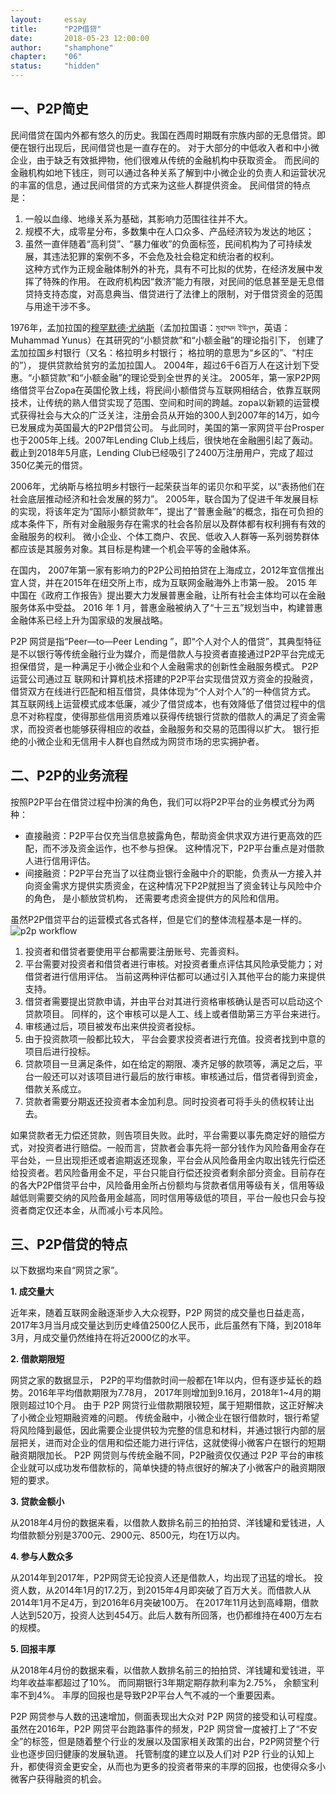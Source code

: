 ```yaml
---
layout: 	essay
title: 		"P2P借贷"
date: 		2018-05-23 12:00:00
author: 	"shamphone"
chapter:	"06"
status:		"hidden"
---
```


## 一、P2P简史

民间借贷在国内外都有悠久的历史。我国在西周时期既有宗族内部的无息借贷。即便在银行出现后，民间借贷也是一直存在的。 
对于大部分的中低收入者和中小微企业，由于缺乏有效抵押物，他们很难从传统的金融机构中获取资金。
而民间的金融机构如地下钱庄，则可以通过各种关系了解到中小微企业的负责人和运营状况的丰富的信息，通过民间借贷的方式来为这些人群提供资金。
民间借贷的特点是：
1. 一般以血缘、地缘关系为基础，其影响力范围往往并不大。 
2. 规模不大，成零星分布，多数集中在人口众多、产品经济较为发达的地区； 
3. 虽然一直伴随着“高利贷”、“暴力催收”的负面标签，民间机构为了可持续发展，其违法犯罪的案例不多，不会危及社会稳定和统治者的权利。  
这种方式作为正规金融体制外的补充，具有不可比拟的优势，在经济发展中发挥了特殊的作用。
在政府机构因“救济”能力有限，对民间的低息甚至是无息借贷持支持态度，对高息典当、借贷进行了法律上的限制，对于借贷资金的范围与用途干涉不多。


1976年，孟加拉国的[穆罕默德·尤纳斯](https://zh.wikipedia.org/wiki/%E7%A9%86%E7%BD%95%E9%BB%98%E5%BE%B7%C2%B7%E5%B0%A4%E7%BA%B3%E6%96%AF)（孟加拉国语：মুহাম্মদ ইউনুস，英语：Muhammad Yunus）在其研究的“小额贷款”和“小额金融”的理论指引下， 创建了孟加拉国乡村银行（又名：格拉明乡村银行； 格拉明的意思为“乡区的”、“村庄的”）， 提供贷款给贫穷的孟加拉国人。
2004年，超过6千6百万人在这计划下受惠。“小额贷款”和“小额金融”的理论受到全世界的关注。 
2005年，第一家P2P网络借贷平台Zopa在英国伦敦上线，将民间小额借贷与互联网相结合，依靠互联网技术，让传统的熟人借贷实现了范围、空间和时间的跨越。zopa以新颖的运营模式获得社会与大众的广泛关注，注册会员从开始的300人到2007年的14万，如今已发展成为英国最大的P2P借贷公司。 
与此同时，美国的第一家网贷平台Prosper也于2005年上线。2007年Lending Club上线后，很快地在金融圈引起了轰动。 截止到2018年5月底，Lending Club已经吸引了2400万注册用户，完成了超过350亿美元的借贷。

2006年，尤纳斯与格拉明乡村银行一起荣获当年的诺贝尔和平奖，以“表扬他们在社会底层推动经济和社会发展的努力”。
2005年，联合国为了促进千年发展目标的实现，将该年定为“国际小额贷款年”，提出了“普惠金融”的概念，指在可负担的成本条件下，所有对金融服务存在需求的社会各阶层以及群体都有权利拥有有效的金融服务的权利。
微小企业、个体工商户、农民、低收入人群等一系列弱势群体都应该是其服务对象。其目标是构建一个机会平等的金融体系。 

在国内， 2007年第一家有影响力的P2P公司拍拍贷在上海成立，2012年宜信推出宜人贷，并在2015年在纽交所上市，成为互联网金融海外上市第一股。 
2015 年中国在《政府工作报告》提出要大力发展普惠金融，让所有社会主体均可以在金融服务体系中受益。
2016 年 1 月，普惠金融被纳入了“十三五”规划当中，构建普惠金融体系已经上升为国家级的发展战略。

P2P 网贷是指“Peer—to—Peer Lending ”，即“个人对个人的借贷”，其典型特征是不以银行等传统金融行业为媒介，而是借款人与投资者直接通过P2P平台完成无担保借贷，是一种满足于小微企业和个人金融需求的创新性金融服务模式。
P2P 运营公司通过互 联网和计算机技术搭建的P2P平台实现借贷双方资金的投融资，借贷双方在线进行匹配和相互借贷，具体体现为“个人对个人”的一种信贷方式。
其互联网线上运营模式成本低廉，减少了借贷成本，也有效降低了借贷过程中的信息不对称程度，使得那些信用资质难以获得传统银行贷款的借款人的满足了资金需求，而投资者也能够获得相应的收益，金融服务和交易的范围得以扩大。
银行拒绝的小微企业和无信用卡人群也自然成为网贷市场的忠实拥护者。


## 二、P2P的业务流程  

按照P2P平台在借贷过程中扮演的角色，我们可以将P2P平台的业务模式分为两种：  
- 直接融资：P2P平台仅充当信息披露角色，帮助资金供求双方进行更高效的匹配，而不涉及资金运作，也不参与担保。 这种情况下，P2P平台重点是对借款人进行信用评估。 
- 间接融资：P2P平台充当了以往商业银行金融中介的职能，负责从一方接入并向资金需求方提供实质资金，在这种情况下P2P就担当了资金转让与风险中介的角色， 是小额放贷机构， 还需要考虑资金提供方的风险和信用。 

虽然P2P借贷平台的运营模式各式各样，但是它们的整体流程基本是一样的。  
![p2p workflow](http://static.cocolian.org/img/in-post/p2p-workflow.png)
1. 投资者和借贷者要使用平台都需要注册账号、完善资料。    
2. 平台需要对投资者和借贷者进行审核。对投资者重点评估其风险承受能力；对借贷者进行信用评估。 当前这两种评估都可以通过引入其他平台的能力来提供支持。  
3. 借贷者需要提出贷款申请，并由平台对其进行资格审核确认是否可以启动这个贷款项目。 同样的，这个审核可以是人工、线上或者借助第三方平台来进行。   
4. 审核通过后，项目被发布出来供投资者投标。   
5. 由于投资款项一般都比较大， 平台会要求投资者进行充值。投资者找到中意的项目后进行投标。   
6. 贷款项目一旦满足条件，如在给定的期限、凑齐足够的款项等，满足之后，平台一般还可以对该项目进行最后的放行审核。审核通过后，借贷者得到资金，借款关系成立。 
7. 贷款者需要分期返还投资者本金加利息。同时投资者可将手头的债权转让出去。

如果贷款者无力偿还贷款，则告项目失败。此时，平台需要以事先商定好的赔偿方式，对投资者进行赔偿。一般而言，贷款者会事先将一部分钱作为风险备用金存在平台处，一旦出现拒还或者逾期返还现象，平台会从风险备用金内取出钱先行偿还给投资者。若风险备用金不足，平台只能自行偿还投资者剩余部分资金。目前存在的各大P2P借贷平台中，风险备用金所占份额均与贷款者信用等级有关，信用等级越低则需要交纳的风险备用金越高，同时信用等级低的项目，平台一般也只会与投资者商定仅还本金，从而减小亏本风险。



## 三、P2P借贷的特点

以下数据均来自“网贷之家”。 

**1. 成交量大**

近年来，随着互联网金融逐渐步入大众视野，P2P 网贷的成交量也日益走高，2017年3月当月成交量达到历史峰值2500亿人民币，此后虽然有下降，到2018年3月，月成交量仍然维持在将近2000亿的水平。

**2. 借款期限短**

网贷之家的数据显示， P2P的平均借款时间一般都在1年以内，但有逐步延长的趋势。2016年平均借款期限为7.78月， 2017年则增加到9.16月，2018年1~4月的期限则超过10个月。 
由于 P2P 网贷行业借款期限较短，属于短期借款，这正好解决了小微企业短期融资难的问题。
传统金融中，小微企业在银行借款时，银行希望将风险降到最低，因此需要企业提供较为完整的信息和材料，并通过银行内部的层层把关，进而对企业的信用和偿还能力进行评估，这就使得小微客户在银行的短期融资期限加长。
P2P 网贷则与传统金融不同，P2P融资仅仅通过 P2P 平台的审核企业就可以成功发布借款标的，简单快捷的特点很好的解决了小微客户的融资期限短的要求。

**3. 贷款金额小**

从2018年4月份的数据来看，以借款人数排名前三的拍拍贷、洋钱罐和爱钱进，人均借款额分别是3700元、2900元、8500元，均在1万以内。 

**4. 参与人数众多**

从2014年到2017年，P2P网贷无论投资人还是借款人，均出现了迅猛的增长。 投资人数，从2014年1月的17.2万，到2015年4月即突破了百万大关。而借款人从2014年1月不足4万，到2016年6月突破100万。 
在2017年11月达到高峰期，借款人达到520万，投资人达到454万。此后人数有所回落，也仍都维持在400万左右的规模。 

**5. 回报丰厚**

从2018年4月份的数据来看，以借款人数排名前三的拍拍贷、洋钱罐和爱钱进，平均年收益率都超过了10%。 而同期银行3年期定期存款利率为2.75%， 余额宝利率不到4%。 
丰厚的回报也是导致P2P平台人气不减的一个重要因素。 

P2P 网贷参与人数的迅速增加，侧面表现出大众对 P2P 网贷的接受和认可程度。
虽然在2016年，P2P 网贷平台跑路事件的频发，P2P 网贷曾一度被打上了“不安全”的标签，但是随着整个行业的发展以及国家相关政策的出台，P2P网贷整个行业也逐步回归健康的发展轨道。
托管制度的建立以及人们对 P2P 行业的认知上升，都使得资金更安全，从而也为更多的投资者带来的丰厚的回报，也使得众多小微客户获得融资的机会。

